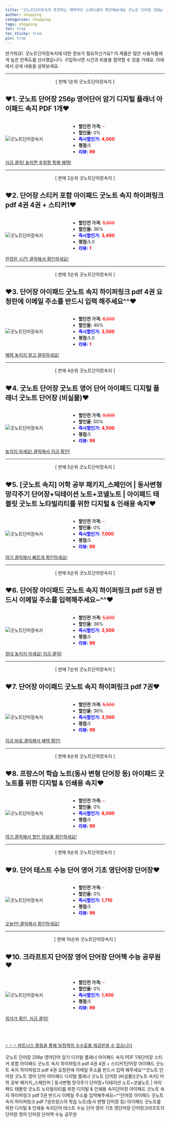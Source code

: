 ```yaml
---
title: "굿노트단어장속지 추천하는 매력적인 스테디셀러 확인해보세요 굿노트 단어장 256p 영어단어 암기"
author: shopping
categories: shopping
tags: shopping
toc: true
toc_sticky: true
pin: true
---
```

반가워요!. 굿노트단어장속지에 대한 정보가 필요하신가요?  이 제품은 많은 사용자들에게 높은 만족도를 선사했습니다. 구입하시면 시간과 비용을 절약할 수 있을 거에요. 아래에서 상세 내용을 살펴보세요.

---
<p class="toplist" style="margin: 0 auto; display: block; width: fit-content;">[ 판매 1순위 굿노트단어장속지 ]</p>

<h2><strong>❤️1. 굿노트 단어장 256p 영어단어 암기 디지털 플래너 아이패드 속지 PDF 1개❤️</strong></h2>

<div style="display: flex; align-items: center;">
    <div style="flex: 0.4;">
        <img src="https://thumbnail7.coupangcdn.com/thumbnails/remote/230x230ex/image/vendor_inventory/d154/774884576c2803ee8810521ef55a4d509c7e5153f71a7fbaff1b39b46d61.png" alt="굿노트단어장속지" style="max-width: 100%;">
    </div>
    <div style="flex: 0.6; margin-left: 10px;">
        <ul>
            <li><strong>할인전 가격:</strong> <del style="color: red;">-</del></li>
            <li><strong>할인율:</strong> 0%</li>
            <li><span style='color:blue'><strong>즉시할인가:</strong></span> <span style='color:red'><strong>4,000</strong></span></li>
            <li><strong>평점:</strong>5</li>
            <li><span style='color:blue'><strong>리뷰:</strong></span> <span style='color:red'><strong>99</strong></span></li>
        </ul>
    </div>
</div>
<div class="center">
    <a href="https://William4Davisa.github.io?lptag=AF9450613&subid=githubio&pageKey=7637027343&traceid=V0-153&itemId=20281798637&vendorItemId=87368345061" class="myButton">
        지금 클릭! 놓치면 후회할 특별 혜택!
    </a>
</div>


---
<p class="toplist" style="margin: 0 auto; display: block; width: fit-content;">[ 판매 2순위 굿노트단어장속지 ]</p>

<h2><strong>❤️2. 단어장 스티커 포함 아이패드 굿노트 속지 하이퍼링크 pdf 4권 4권 + 스티커1❤️</strong></h2>

<div style="display: flex; align-items: center;">
    <div style="flex: 0.4;">
        <img src="https://thumbnail9.coupangcdn.com/thumbnails/remote/230x230ex/image/vendor_inventory/3b74/1ce1536fee9f92cd1b98c72d82051b7e8b07d4f8be324000e04ce28426ba.png" alt="굿노트단어장속지" style="max-width: 100%;">
    </div>
    <div style="flex: 0.6; margin-left: 10px;">
        <ul>
            <li><strong>할인전 가격:</strong> <del style="color: red;">5,500</del></li>
            <li><strong>할인율:</strong> 36%</li>
            <li><span style='color:blue'><strong>즉시할인가:</strong></span> <span style='color:red'><strong>3,490</strong></span></li>
            <li><strong>평점:</strong>5.0</li>
            <li><span style='color:blue'><strong>리뷰:</strong></span> <span style='color:red'><strong>1</strong></span></li>
        </ul>
    </div>
</div>
<div class="center">
    <a href="https://William4Davisa.github.io?lptag=AF9450613&subid=githubio&pageKey=6535230925&traceid=V0-153&itemId=14529745275&vendorItemId=81772283347" class="myButton">
        한정된 시간! 클릭해서 확인하세요!
    </a>
</div>


---
<p class="toplist" style="margin: 0 auto; display: block; width: fit-content;">[ 판매 3순위 굿노트단어장속지 ]</p>

<h2><strong>❤️3. 단어장 아이패드 굿노트 속지 하이퍼링크 pdf 4권 요청란에 이메일 주소를 반드시 입력 해주세요^^❤️</strong></h2>

<div style="display: flex; align-items: center;">
    <div style="flex: 0.4;">
        <img src="https://thumbnail8.coupangcdn.com/thumbnails/remote/230x230ex/image/vendor_inventory/fd3a/a87007da1b8a21ff5a2eb88a18878f7e077ffd8d4c02d5bedc027178e6b5.jpg" alt="굿노트단어장속지" style="max-width: 100%;">
    </div>
    <div style="flex: 0.6; margin-left: 10px;">
        <ul>
            <li><strong>할인전 가격:</strong> <del style="color: red;">6,500</del></li>
            <li><strong>할인율:</strong> 46%</li>
            <li><span style='color:blue'><strong>즉시할인가:</strong></span> <span style='color:red'><strong>3,500</strong></span></li>
            <li><strong>평점:</strong>5.0</li>
            <li><span style='color:blue'><strong>리뷰:</strong></span> <span style='color:red'><strong>1</strong></span></li>
        </ul>
    </div>
</div>
<div class="center">
    <a href="https://William4Davisa.github.io?lptag=AF9450613&subid=githubio&pageKey=6795141072&traceid=V0-153&itemId=16020946133&vendorItemId=83225359364" class="myButton">
        혜택 놓치지 말고 클릭하세요!
    </a>
</div>


---
<p class="toplist" style="margin: 0 auto; display: block; width: fit-content;">[ 판매 4순위 굿노트단어장속지 ]</p>

<h2><strong>❤️4. 굿노트 단어장 굿노트 영어 단어 아이패드 디지털 플래너 굿노트 단어장 (비실물)❤️</strong></h2>

<div style="display: flex; align-items: center;">
    <div style="flex: 0.4;">
        <img src="https://thumbnail7.coupangcdn.com/thumbnails/remote/230x230ex/image/vendor_inventory/2786/4d7161d5a641c66c26aff0e4b3bb80018cd7ed8aa0997e108fd63702c2fe.jpeg" alt="굿노트단어장속지" style="max-width: 100%;">
    </div>
    <div style="flex: 0.6; margin-left: 10px;">
        <ul>
            <li><strong>할인전 가격:</strong> <del style="color: red;">9,000</del></li>
            <li><strong>할인율:</strong> 50%</li>
            <li><span style='color:blue'><strong>즉시할인가:</strong></span> <span style='color:red'><strong>4,500</strong></span></li>
            <li><strong>평점:</strong>5</li>
            <li><span style='color:blue'><strong>리뷰:</strong></span> <span style='color:red'><strong>99</strong></span></li>
        </ul>
    </div>
</div>
<div class="center">
    <a href="https://William4Davisa.github.io?lptag=AF9450613&subid=githubio&pageKey=6005391215&traceid=V0-153&itemId=10881844203&vendorItemId=78161743757" class="myButton">
        놓치지 마세요! 클릭해서 지금 확인!
    </a>
</div>


---
<p class="toplist" style="margin: 0 auto; display: block; width: fit-content;">[ 판매 5순위 굿노트단어장속지 ]</p>

<h2><strong>❤️5. [굿노트 속지] 어학 공부 패키지_스페인어 | 동사변형 망각주기 단어장+딕테이션 노트+코넬노트 | 아이패드 태블릿 굿노트 노타빌리티를 위한 디지털 & 인쇄용 속지❤️</strong></h2>

<div style="display: flex; align-items: center;">
    <div style="flex: 0.4;">
        <img src="https://thumbnail8.coupangcdn.com/thumbnails/remote/230x230ex/image/vendor_inventory/fb73/90d1cc9fef70e0281dc3e39f1459c848cc11b629b65c4cd8b52c70336d41.jpeg" alt="굿노트단어장속지" style="max-width: 100%;">
    </div>
    <div style="flex: 0.6; margin-left: 10px;">
        <ul>
            <li><strong>할인전 가격:</strong> <del style="color: red;">-</del></li>
            <li><strong>할인율:</strong> 0%</li>
            <li><span style='color:blue'><strong>즉시할인가:</strong></span> <span style='color:red'><strong>7,000</strong></span></li>
            <li><strong>평점:</strong>5</li>
            <li><span style='color:blue'><strong>리뷰:</strong></span> <span style='color:red'><strong>99</strong></span></li>
        </ul>
    </div>
</div>
<div class="center">
    <a href="https://William4Davisa.github.io?lptag=AF9450613&subid=githubio&pageKey=7041071310&traceid=V0-153&itemId=17412505330&vendorItemId=84581822301" class="myButton">
        여기 클릭해서 빠르게 확인하세요!
    </a>
</div>


---
<p class="toplist" style="margin: 0 auto; display: block; width: fit-content;">[ 판매 6순위 굿노트단어장속지 ]</p>

<h2><strong>❤️6. 단어장 아이패드 굿노트 속지 하이퍼링크 pdf 5권 반드시 이메일 주소를 입력해주세요~^^❤️</strong></h2>

<div style="display: flex; align-items: center;">
    <div style="flex: 0.4;">
        <img src="https://thumbnail6.coupangcdn.com/thumbnails/remote/230x230ex/image/vendor_inventory/29b7/fbc8d1c605b6c27b3c2d3bdb6147d494550e2b941e639738155de06270e9.jpg" alt="굿노트단어장속지" style="max-width: 100%;">
    </div>
    <div style="flex: 0.6; margin-left: 10px;">
        <ul>
            <li><strong>할인전 가격:</strong> <del style="color: red;">5,500</del></li>
            <li><strong>할인율:</strong> 36%</li>
            <li><span style='color:blue'><strong>즉시할인가:</strong></span> <span style='color:red'><strong>3,500</strong></span></li>
            <li><strong>평점:</strong>5</li>
            <li><span style='color:blue'><strong>리뷰:</strong></span> <span style='color:red'><strong>99</strong></span></li>
        </ul>
    </div>
</div>
<div class="center">
    <a href="https://William4Davisa.github.io?lptag=AF9450613&subid=githubio&pageKey=6845506081&traceid=V0-153&itemId=16290618108&vendorItemId=83483079660" class="myButton">
        절대 놓치지 마세요! 지금 클릭!
    </a>
</div>


---
<p class="toplist" style="margin: 0 auto; display: block; width: fit-content;">[ 판매 7순위 굿노트단어장속지 ]</p>

<h2><strong>❤️7. 단어장 아이패드 굿노트 속지 하이퍼링크 pdf 7권❤️</strong></h2>

<div style="display: flex; align-items: center;">
    <div style="flex: 0.4;">
        <img src="https://thumbnail8.coupangcdn.com/thumbnails/remote/230x230ex/image/vendor_inventory/60d7/73f92ad49397185dbf8d90b673da83252446c0404c620844180d984fa5c8.png" alt="굿노트단어장속지" style="max-width: 100%;">
    </div>
    <div style="flex: 0.6; margin-left: 10px;">
        <ul>
            <li><strong>할인전 가격:</strong> <del style="color: red;">5,500</del></li>
            <li><strong>할인율:</strong> 36%</li>
            <li><span style='color:blue'><strong>즉시할인가:</strong></span> <span style='color:red'><strong>3,500</strong></span></li>
            <li><strong>평점:</strong>5</li>
            <li><span style='color:blue'><strong>리뷰:</strong></span> <span style='color:red'><strong>99</strong></span></li>
        </ul>
    </div>
</div>
<div class="center">
    <a href="https://William4Davisa.github.io?lptag=AF9450613&subid=githubio&pageKey=6535114756&traceid=V0-153&itemId=14529114227&vendorItemId=81771665357" class="myButton">
        지금 바로 클릭해서 혜택 확인!
    </a>
</div>


---
<p class="toplist" style="margin: 0 auto; display: block; width: fit-content;">[ 판매 8순위 굿노트단어장속지 ]</p>

<h2><strong>❤️8. 프랑스어 학습 노트(동사 변형 단어장 등) 아이패드 굿노트를 위한 디지털 & 인쇄용 속지❤️</strong></h2>

<div style="display: flex; align-items: center;">
    <div style="flex: 0.4;">
        <img src="https://thumbnail10.coupangcdn.com/thumbnails/remote/230x230ex/image/vendor_inventory/67a2/8bcbf06bdc1df955eb7314138d3279eeb0dbf46c465ab26de69c8d7e7f0a.jpeg" alt="굿노트단어장속지" style="max-width: 100%;">
    </div>
    <div style="flex: 0.6; margin-left: 10px;">
        <ul>
            <li><strong>할인전 가격:</strong> <del style="color: red;">-</del></li>
            <li><strong>할인율:</strong> 0%</li>
            <li><span style='color:blue'><strong>즉시할인가:</strong></span> <span style='color:red'><strong>8,000</strong></span></li>
            <li><strong>평점:</strong>5</li>
            <li><span style='color:blue'><strong>리뷰:</strong></span> <span style='color:red'><strong>99</strong></span></li>
        </ul>
    </div>
</div>
<div class="center">
    <a href="https://William4Davisa.github.io?lptag=AF9450613&subid=githubio&pageKey=7041073642&traceid=V0-153&itemId=17412516179&vendorItemId=84581833333" class="myButton">
        여기 클릭해서 할인 정보를 확인하세요!
    </a>
</div>


---
<p class="toplist" style="margin: 0 auto; display: block; width: fit-content;">[ 판매 9순위 굿노트단어장속지 ]</p>

<h2><strong>❤️9. 단어 테스트 수능 단어 영어 기초 영단어장 단어장❤️</strong></h2>

<div style="display: flex; align-items: center;">
    <div style="flex: 0.4;">
        <img src="https://thumbnail10.coupangcdn.com/thumbnails/remote/230x230ex/image/vendor_inventory/0d56/a3364e483342d62ef9ba0ea220b46cfd3c8af0ffa1158c88a15e73554f71.png" alt="굿노트단어장속지" style="max-width: 100%;">
    </div>
    <div style="flex: 0.6; margin-left: 10px;">
        <ul>
            <li><strong>할인전 가격:</strong> <del style="color: red;">-</del></li>
            <li><strong>할인율:</strong> 0%</li>
            <li><span style='color:blue'><strong>즉시할인가:</strong></span> <span style='color:red'><strong>1,710</strong></span></li>
            <li><strong>평점:</strong>5</li>
            <li><span style='color:blue'><strong>리뷰:</strong></span> <span style='color:red'><strong>99</strong></span></li>
        </ul>
    </div>
</div>
<div class="center">
    <a href="https://William4Davisa.github.io?lptag=AF9450613&subid=githubio&pageKey=5531170875&traceid=V0-153&itemId=8680181817&vendorItemId=75967318058" class="myButton">
        오늘만! 클릭해서 확인하세요!
    </a>
</div>


---
<p class="toplist" style="margin: 0 auto; display: block; width: fit-content;">[ 판매 10순위 굿노트단어장속지 ]</p>

<h2><strong>❤️10. 크라프트지 단어장 영어 단어장 단어책 수능 공무원❤️</strong></h2>

<div style="display: flex; align-items: center;">
    <div style="flex: 0.4;">
        <img src="https://thumbnail6.coupangcdn.com/thumbnails/remote/230x230ex/image/vendor_inventory/621a/0507622af53047485c1324dc1937736399f07daa7fc93286c99529f67d3d.png" alt="굿노트단어장속지" style="max-width: 100%;">
    </div>
    <div style="flex: 0.6; margin-left: 10px;">
        <ul>
            <li><strong>할인전 가격:</strong> <del style="color: red;">-</del></li>
            <li><strong>할인율:</strong> 0%</li>
            <li><span style='color:blue'><strong>즉시할인가:</strong></span> <span style='color:red'><strong>1,450</strong></span></li>
            <li><strong>평점:</strong>5</li>
            <li><span style='color:blue'><strong>리뷰:</strong></span> <span style='color:red'><strong>99</strong></span></li>
        </ul>
    </div>
</div>
<div class="center">
    <a href="https://William4Davisa.github.io?lptag=AF9450613&subid=githubio&pageKey=5557851802&traceid=V0-153&itemId=8806641471&vendorItemId=76228518443" class="myButton">
        최저가 확인, 지금 클릭!
    </a>
</div>

<br><br><br>[💦 💦 💦 파트너스 활동을 통해 일정액의 수수료를 제공받을 수 있습니다](https://link.coupang.com/a/bcpT2c)<br><br>굿노트 단어장 256p 영어단어 암기 디지털 플래너 아이패드 속지 PDF 1개단어장 스티커 포함 아이패드 굿노트 속지 하이퍼링크 pdf 4권 4권 + 스티커1단어장 아이패드 굿노트 속지 하이퍼링크 pdf 4권 요청란에 이메일 주소를 반드시 입력 해주세요^^굿노트 단어장 굿노트 영어 단어 아이패드 디지털 플래너 굿노트 단어장 (비실물)[굿노트 속지] 어학 공부 패키지_스페인어 | 동사변형 망각주기 단어장+딕테이션 노트+코넬노트 | 아이패드 태블릿 굿노트 노타빌리티를 위한 디지털 & 인쇄용 속지단어장 아이패드 굿노트 속지 하이퍼링크 pdf 5권 반드시 이메일 주소를 입력해주세요~^^단어장 아이패드 굿노트 속지 하이퍼링크 pdf 7권프랑스어 학습 노트(동사 변형 단어장 등) 아이패드 굿노트를 위한 디지털 & 인쇄용 속지단어 테스트 수능 단어 영어 기초 영단어장 단어장크라프트지 단어장 영어 단어장 단어책 수능 공무원